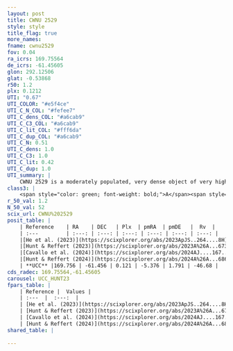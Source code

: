 ```yaml
---
layout: post
title: CWNU 2529
style: style
title_flag: true
more_names: 
fname: cwnu2529
fov: 0.04
ra_icrs: 169.75564
de_icrs: -61.45605
glon: 292.12506
glat: -0.53868
r50: 1.2
plx: 0.1212
UTI: "0.67"
UTI_COLOR: "#e5f4ce"
UTI_C_N_COL: "#fefee7"
UTI_C_dens_COL: "#a6cab9"
UTI_C_C3_COL: "#a6cab9"
UTI_C_lit_COL: "#fff6da"
UTI_C_dup_COL: "#a6cab9"
UTI_C_N: 0.51
UTI_C_dens: 1.0
UTI_C_C3: 1.0
UTI_C_lit: 0.42
UTI_C_dup: 1.0
UTI_summary: |
    CWNU 2529 is a moderately populated, very dense object of very high C3 quality. It was recently reported in the literature.
class3: |
    <span style="color: green; font-weight: bold;">A</span><span style="color: green; font-weight: bold;">A</span>
r_50_val: 1.2
N_50_val: 52
scix_url: CWNU%202529
posit_table: |
    | Reference    | RA    | DEC   | Plx  | pmRA  | pmDE   |  Rv  |
    | :---         | :---: | :---: | :---: | :---: | :---: | :---: |
    |[He et al. (2023)](https://scixplorer.org/abs/2023ApJS..264....8H) | 169.767 | -61.457 | 0.125 | -5.369 | 1.773 | -- |
    |[Hunt & Reffert (2023)](https://scixplorer.org/abs/2023A%26A...673A.114H) | 169.764 | -61.458 | 0.117 | -5.391 | 1.798 | 36.973 |
    |[Cavallo et al. (2024)](https://scixplorer.org/abs/2024AJ....167...12C) | 169.683 | -61.461 | 0.112 | -- | -- | -- |
    |[Hunt & Reffert (2024)](https://scixplorer.org/abs/2024A%26A...686A..42H) | 169.764 | -61.458 | 0.117 | -5.391 | 1.798 | 36.973 |
    | **UCC** |169.756 | -61.456 | 0.121 | -5.376 | 1.791 | -46.68 | 
cds_radec: 169.75564,-61.45605
carousel: UCC_HUNT23
fpars_table: |
    | Reference |  Values |
    | :---  |  :---:  |
    | [He et al. (2023)](https://scixplorer.org/abs/2023ApJS..264....8H) | `A0=6.9, m-M=14.95, logAge=6.6` |
    | [Hunt & Reffert (2023)](https://scixplorer.org/abs/2023A%26A...673A.114H) | `AV50=4.735, diffAV50=2.903, MOD50=14.64, logAge50=7.459` |
    | [Cavallo et al. (2024)](https://scixplorer.org/abs/2024AJ....167...12C) | `AV50=4.23, dMod50=13.16, logAge50=7.88, [Fe/H]50=-0.01` |
    | [Hunt & Reffert (2024)](https://scixplorer.org/abs/2024A%26A...686A..42H) | `MassJ=5700.75` |
shared_table: |
    
---
```

